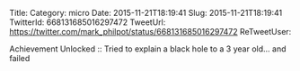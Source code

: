 Title: 
Category: micro
Date: 2015-11-21T18:19:41
Slug: 2015-11-21T18:19:41
TwitterId: 668131685016297472
TweetUrl: https://twitter.com/mark_philpot/status/668131685016297472
ReTweetUser: 

Achievement Unlocked :: Tried to explain a black hole to a 3 year old... and failed